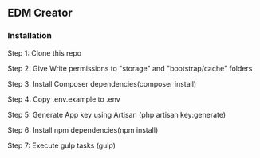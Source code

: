 ## EDM Creator

### Installation

Step 1: Clone this repo

Step 2: Give Write permissions to "storage" and "bootstrap/cache" folders

Step 3: Install Composer dependencies(composer install)

Step 4: Copy .env.example to .env

Step 5: Generate App key using Artisan (php artisan key:generate)

Step 6: Install npm dependencies(npm install)

Step 7: Execute gulp tasks (gulp)
